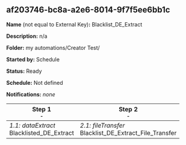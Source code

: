 ## af203746-bc8a-a2e6-8014-9f7f5ee6bb1c

**Name** (not equal to External Key)**:** Blacklist_DE_Extract

**Description:** n/a

**Folder:** my automations/Creator Test/

**Started by:** Schedule

**Status:** Ready

**Schedule:** Not defined

**Notifications:** _none_


| Step 1<br>_<small>-</small>_ | Step 2<br>_<small>-</small>_ |
| --- | --- |
| _1.1: dataExtract_<br>Blacklisted_DE_Extract | _2.1: fileTransfer_<br>Blacklist_DE_Extract_File_Transfer |
